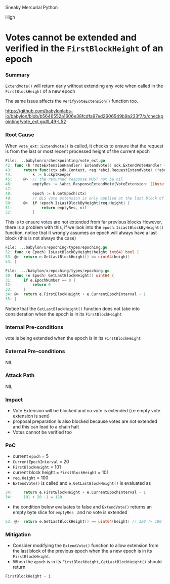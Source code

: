 Sneaky Mercurial Python

High

# Votes cannot be extended and verified in the `FirstBlockHeight` of an epoch

### Summary

`ExtendVote()` will return early without extending any vote when called in the `FirstBlockHeight` of a new epoch

The same issue affects the `VerifyVoteExtension()` function too.

https://github.com/babylonlabs-io/babylon/blob/b5646552a1606e38fcdfa97ed2606549b9a233f7/x/checkpointing/vote_ext.go#L49-L52



### Root Cause

When `vote_ext::ExtendVote()` is called, it checks to ensure that the request is from the last or most recent processed height of the current epoch
```go
File: ...babylon/x/checkpointing/vote_ext.go
42: func (h *VoteExtensionHandler) ExtendVote() sdk.ExtendVoteHandler {
43: 	return func(ctx sdk.Context, req *abci.RequestExtendVote) (*abci.ResponseExtendVote, error) {
44: 		k := h.ckptKeeper
45: 	@>	// the returned response MUST not be nil
46: 		emptyRes := &abci.ResponseExtendVote{VoteExtension: []byte{}}
47: 
48: 		epoch := k.GetEpoch(ctx)
49: 		// BLS vote extension is only applied at the last block of the current epoch
50: 	@>	if !epoch.IsLastBlockByHeight(req.Height) {
51: 			return emptyRes, nil
52: 		}

```

This is to ensure votes are not extended from far previous blocks
However, there is a problem with this, if we look into the `epoch.IsLastBlockByHeight()` function, notice that it wrongly assumes an epoch will always have a last block (this is not always the case)

```go
File: ...babylon/x/epoching/types/epoching.go
52: func (e Epoch) IsLastBlockByHeight(height int64) bool {
53: @>	return e.GetLastBlockHeight() == uint64(height)
54: }

File: .../babylon/x/epoching/types/epoching.go
30: func (e Epoch) GetLastBlockHeight() uint64 {
31: 	if e.EpochNumber == 0 {
32: 		return 0
33: 	}
34: @>	return e.FirstBlockHeight + e.CurrentEpochInterval - 1
35: }

```

Notice that the `GetLastBlockHeight()` function does not take into consideration when the epoch is in its `FirstBlockHeight`

### Internal Pre-conditions

vote is being extended when the epoch is in its  `FirstBlockHeight`

### External Pre-conditions

NIL

### Attack Path

NIL

### Impact

- Vote Extension will be blocked and no vote is extended (i.e empty vote extension is sent)
- proposal preparation is also blocked because votes are not extended and this can lead to a chain halt
- Votes cannot be verified too

### PoC

- current `epoch` = 5
- `CurrentEpochInterval` = 20
- `FirstBlockHeight` = 101
- current block height = `FirstBlockHeight` = 101
- `req.Height` = 100
- `ExtendVote()` is called and `e.GetLastBlockHeight()` is evaluated as
```go
34: 	return e.FirstBlockHeight + e.CurrentEpochInterval - 1
34: 	101 + 20 -1 = 120
```
- the condition below evaluates to false and `ExtendVote()` returns an empty byte slice for `emptyRes ` and no vote is extended
```go
53: @>	return e.GetLastBlockHeight() == uint64(height) // 120 != 100
```

### Mitigation

- Consider modifying the `ExtendVote()` function to allow extension from the last block of the previous epoch when the a new epoch is in its `FirstBlockHeight`.
- When the `epoch` is in its `FirstBlockHeight`, `GetLastBlockHeight()` should return
```
FirstBlockHeight - 1 
```